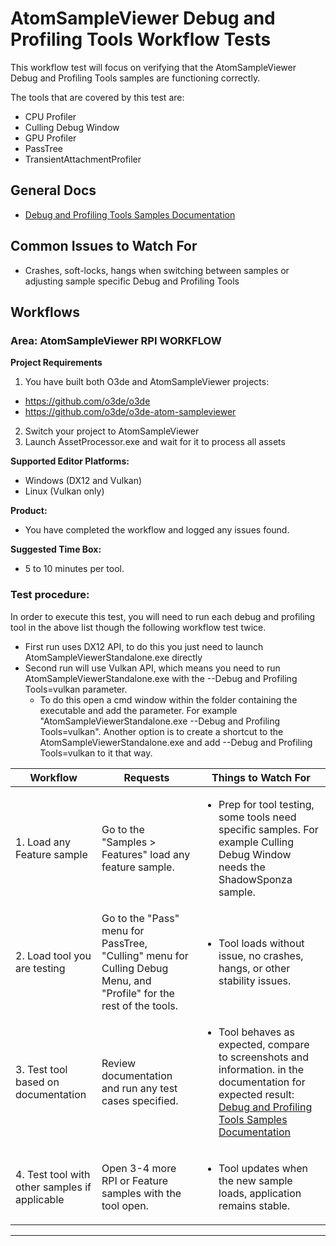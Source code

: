# AtomSampleViewer Debug and Profiling Tools Workflow Tests
This workflow test will focus on verifying that the AtomSampleViewer Debug and Profiling Tools samples are functioning correctly.

The tools that are covered by this test are:  
 - CPU Profiler
 - Culling Debug Window
 - GPU Profiler
 - PassTree
 - TransientAttachmentProfiler

## General Docs
* [Debug and Profiling Tools Samples Documentation](https://github.com/o3de/o3de-atom-sampleviewer/wiki/Debug-and-Profiling-Tools)

## Common Issues to Watch For
- Crashes, soft-locks, hangs when switching between samples or adjusting sample specific Debug and Profiling Tools

## Workflows

### Area: AtomSampleViewer RPI WORKFLOW

**Project Requirements**  
1. You have built both O3de and AtomSampleViewer projects:  
* https://github.com/o3de/o3de 
* https://github.com/o3de/o3de-atom-sampleviewer  
2. Switch your project to AtomSampleViewer
3. Launch AssetProcessor.exe and wait for it to process all assets


**Supported Editor Platforms:**
* Windows (DX12 and Vulkan)
* Linux (Vulkan only)

**Product:** 
 - You have completed the workflow and logged any issues found.

**Suggested Time Box:** 
 - 5 to 10 minutes per tool.

### Test procedure:
In order to execute this test, you will need to run each debug and profiling tool in the above list though the following workflow test twice.
 - First run uses DX12 API, to do this you just need to launch AtomSampleViewerStandalone.exe directly
 - Second run will use Vulkan API, which means you need to run AtomSampleViewerStandalone.exe with the --Debug and Profiling Tools=vulkan parameter.
    - To do this open a cmd window within the folder containing the executable and add the parameter. For example "AtomSampleViewerStandalone.exe --Debug and Profiling Tools=vulkan". Another option is to create a shortcut to the AtomSampleViewerStandalone.exe and add --Debug and Profiling Tools=vulkan to it that way.

| Workflow                     | Requests           | Things to Watch For |
|------------------------------|--------------------|---------------------|
| 1. Load any Feature sample             | Go to the "Samples > Features" load any feature sample.  | <ul><li>Prep for tool testing, some tools need specific samples. For example Culling Debug Window needs the ShadowSponza sample. </li></ul>  |
| 2. Load tool you are testing              | Go to the "Pass" menu for PassTree, "Culling" menu for Culling Debug Menu, and "Profile" for the rest of the tools.  | <ul><li>Tool loads without issue, no crashes, hangs, or other stability issues. </li></ul>  |
| 3. Test tool based on documentation              | Review documentation and run any test cases specified. | <ul><li>Tool behaves as expected, compare to screenshots and information. in the documentation for expected result: [Debug and Profiling Tools Samples Documentation](https://github.com/o3de/o3de-atom-sampleviewer/wiki/Debug-and-Profiling-Tools) </li></ul>  |
| 4. Test tool with other samples if applicable             | Open 3-4 more RPI or Feature samples with the tool open.  | <ul><li> Tool updates when the new sample loads, application remains stable. </li></ul>  |
---




